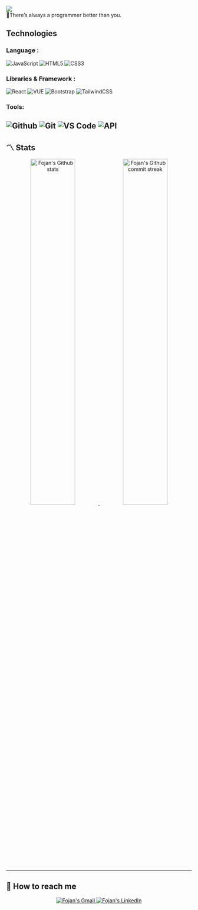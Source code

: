 ![](https://komarev.com/ghpvc/?username=fojanb)<br/>
:small_blue_diamond:There’s always a programmer better than you.
## **Technologies**
### Language :
![JavaScript](https://img.shields.io/badge/-JavaScript-%23F7DF1C?style=for-the-badge&logo=javascript&logoColor=000000&labelColor=%23F7DF1C&color=%23FFCE5A)
![HTML5](https://img.shields.io/badge/-HTML5-%23E44D27?style=for-the-badge&logo=html5&logoColor=ffffff)
![CSS3](https://img.shields.io/badge/-CSS3-%231572B6?style=for-the-badge&logo=css3)
### Libraries & Framework :

![React](https://img.shields.io/badge/-React%20JS-007ACC?style=for-the-badge&logo=react&logoColor=ffffff)
![VUE](https://github.com/fojanb/fojanb/assets/23070621/d65f04c8-12b9-4c2d-98ff-221c6f6b1d24)
![Bootstrap](https://img.shields.io/badge/-Bootstrap-563D7C?style=for-the-badge&logo=bootstrap&logoColor=ffffff)
![TailwindCSS](https://img.shields.io/badge/-Tailwind%20CSS-22D3EE?style=for-the-badge&logo=tailwindcss&logoColor=ffffff)

### Tools:

![Github](https://img.shields.io/badge/-Github-444444?style=for-the-badge&logo=github&logoColor=ffffff)
![Git](https://img.shields.io/badge/-Git-000000?style=for-the-badge&logo=git&logoColor=ffffff)
![VS Code](http://img.shields.io/badge/-VS%20Code-007ACC?style=for-the-badge&logo=visual-studio-code&logoColor=ffffff)
![API](https://user-images.githubusercontent.com/23070621/230546269-5d707b7d-2119-4079-b5f7-8643bb99f64b.png)
---

## **:part_alternation_mark: Stats**

<div align="left" style="text-align:center">
    <a href="#">
        <img width="49%" src="https://github-readme-stats.vercel.app/api?username=fojanb&show_icons=true&theme=prussian&count_private=true"
            alt="Fojan's Github stats">
    </a>
    <a href="#">
        <img width="49%" src="https://github-readme-streak-stats.herokuapp.com/?user=fojanb&theme=prussian"
            alt="Fojan's Github commit streak">
    </a>
</div>

---

## **:raising_hand: How to reach me**

<div align="center" style="text-align:center">
    <a href="mailto:fojanbabaali@gmail.com">
        <img src="https://img.shields.io/badge/-Gmail-EA4335?style=for-the-badge&logo=Gmail&logoColor=white"
            alt="Fojan's Gmail">
    </a>
    <a href="https://www.linkedin.com/in/fojanbabaali/">
        <img src="https://img.shields.io/badge/LinkedIn-0A66C2?style=for-the-badge&logo=linkedin&logoColor=white"
            alt="Fojan's LinkedIn">
    </a>
</div>


